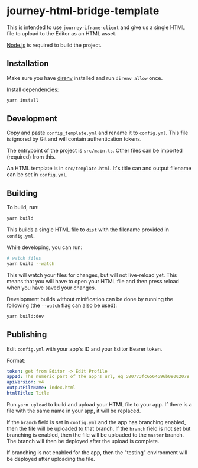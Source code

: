 # journey-html-bridge-template

This is intended to use `journey-iframe-client` and give us a single HTML file to upload to the Editor as an HTML asset.

[Node.js](https://nodejs.org) is required to build the project.


## Installation

Make sure you have [direnv](https://direnv.net) installed and run `direnv allow` once.

Install dependencies:

```sh
yarn install
```


## Development

Copy and paste `config_template.yml` and rename it to `config.yml`. This file is ignored by Git and will contain authentication tokens.

The entrypoint of the project is `src/main.ts`. Other files can be imported (required) from this.

An HTML template is in `src/template.html`. It's title can and output filename can be set in `config.yml`.


## Building

To build, run:

```sh
yarn build
```

This builds a single HTML file to `dist` with the filename provided in `config.yml`.

While developing, you can run:

```sh
# watch files
yarn build --watch
```

This will watch your files for changes, but will not live-reload yet. This means that you will have to open your HTML file and then press reload when you have saved your changes.

Development builds without minification can be done by running the following (the `--watch` flag can also be used):

```sh
yarn build:dev
```

## Publishing

Edit `config.yml` with your app's ID and your Editor Bearer token.

Format:

```yaml
token: get from Editor -> Edit Profile
appId: The numeric part of the app's url, eg 580773fc6564696b09002079
apiVersion: v4
outputFileName: index.html
htmlTitle: Title
```

Run `yarn upload` to build and upload your HTML file to your app. If there is a file with the same name in your app, it will be replaced.

If the `branch` field is set in `config.yml` and the app has branching enabled, then the file will be uploaded to that branch. If the `branch` field is not set but branching is enabled, then the file will be uploaded to the `master` branch. The branch will then be deployed after the upload is complete.

If branching is not enabled for the app, then the "testing" environment will be deployed after uploading the file.
